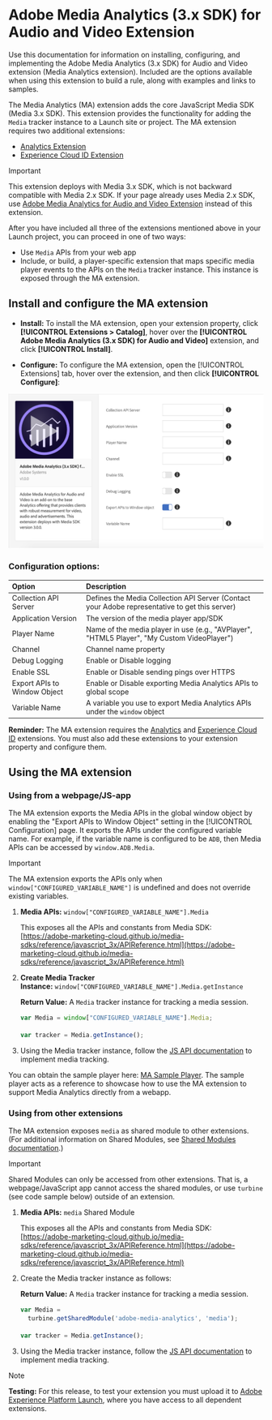 
# Adobe Media Analytics (3.x SDK) for Audio and Video Extension

Use this documentation for information on installing, configuring, and implementing the Adobe Media Analytics (3.x SDK) for Audio and Video extension (Media Analytics extension). Included are the options available when using this extension to build a rule, along with examples and links to samples.

The Media Analytics (MA) extension adds the core JavaScript Media SDK (Media 3.x SDK). This extension provides the functionality for adding the `Media` tracker instance to a Launch site or project. The MA extension requires two additional extensions:

* [Analytics Extension](/help/extension-reference/web/adobe-analytics-extension/overview.md)
* [Experience Cloud ID Extension](/help/extension-reference/web/experience-cloud-id-service-extension/overview.md)

>[!IMPORTANT]
>
>This extension deploys with Media 3.x SDK, which is not backward compatible with Media 2.x SDK. If your page already uses Media 2.x SDK, use [Adobe Media Analytics for Audio and Video Extension](/help/extension-reference/web/adobe-media-analytics-for-audio-and-video-extension/overview.md) instead of this extension.

After you have included all three of the extensions mentioned above in your Launch project, you can proceed in one of two ways:

* Use `Media` APIs from your web app
* Include, or build, a player-specific extension that maps specific media player events to the APIs on the `Media` tracker instance. This instance is exposed through the MA extension.

## Install and configure the MA extension

* **Install:** To install the MA extension, open your extension property, click **[!UICONTROL Extensions > Catalog]**, hover over the **[!UICONTROL Adobe Media Analytics (3.x SDK) for Audio and Video]** extension, and click **[!UICONTROL Install]**.

* **Configure:** To configure the MA extension, open the [!UICONTROL Extensions] tab, hover over the extension, and then click **[!UICONTROL Configure]**:

![MA Extension Configuration](/help/assets/ext-ma-config.png)

### Configuration options:

| Option | Description |
| :--- | :--- |
| Collection API Server | Defines the Media Collection API Server (Contact your Adobe representative to get this server) |
| Application Version | The version of the media player app/SDK |
| Player Name | Name of the media player in use (e.g., "AVPlayer", "HTML5 Player", "My Custom VideoPlayer") |
| Channel | Channel name property |
| Debug Logging | Enable or Disable logging |
| Enable SSL | Enable or Disable sending pings over HTTPS |
| Export APIs to Window Object | Enable or Disable exporting Media Analytics APIs to global scope |
| Variable Name | A variable you use to export Media Analytics APIs under the `window` object |

**Reminder:** The MA extension requires the [Analytics](/help/extension-reference/web/adobe-analytics-extension/overview.md) and [Experience Cloud ID](https://docs.adobe.com/content/help/en/launch/using/extensions-ref/adobe-extension/id-service-extension/overview.html) extensions. You must also add these extensions to your extension property and configure them.

## Using the MA extension

### Using from a webpage/JS-app

The MA extension exports the Media APIs in the global window object by enabling the "Export APIs to Window Object" setting in the [!UICONTROL Configuration] page. It exports the APIs under the configured variable name. For example, if the variable name is configured to be `ADB`, then Media APIs can be accessed by `window.ADB.Media`.

>[!IMPORTANT]
>
>The MA extension exports the APIs only when `window["CONFIGURED_VARIABLE_NAME"]` is undefined and does not override existing variables.

1. **Media APIs:**&nbsp;`window["CONFIGURED_VARIABLE_NAME"].Media`

    This exposes all the APIs and constants from Media SDK: [https://adobe-marketing-cloud.github.io/media-sdks/reference/javascript_3x/APIReference.html](https://adobe-marketing-cloud.github.io/media-sdks/reference/javascript_3x/APIReference.html)
    
1. **Create Media Tracker Instance:**&nbsp;`window["CONFIGURED_VARIABLE_NAME"].Media.getInstance`

    **Return Value:** A `Media` tracker instance for tracking a media session.

    ```javascript
    var Media = window["CONFIGURED_VARIABLE_NAME"].Media;

    var tracker = Media.getInstance();
    ```

1. Using the Media tracker instance, follow the [JS API documentation](https://adobe-marketing-cloud.github.io/media-sdks/reference/javascript_3x/index.html) to implement media tracking.

You can obtain the sample player here: [MA Sample Player](https://github.com/Adobe-Marketing-Cloud/media-sdks/tree/master/samples/launch/js/3.x). The sample player acts as a reference to showcase how to use the MA extension to support Media Analytics directly from a webapp.


### Using from other extensions

The MA extension exposes `media` as shared module to other extensions. (For additional information on Shared Modules, see [Shared Modules documentation](https://developer.adobelaunch.com/extensions/shared_modules/).)

>[!IMPORTANT]
>
>Shared Modules can only be accessed from other extensions. That is, a webpage/JavaScript app cannot access the shared modules, or use `turbine` (see code sample below) outside of an extension.

1. **Media APIs:**&nbsp;`media` Shared Module

    This exposes all the APIs and constants from Media SDK: [https://adobe-marketing-cloud.github.io/media-sdks/reference/javascript_3x/APIReference.html](https://adobe-marketing-cloud.github.io/media-sdks/reference/javascript_3x/APIReference.html)

1. Create the Media tracker instance as follows:

    **Return Value:** A `Media` tracker instance for tracking a media session.

    ```javascript
    var Media =
      turbine.getSharedModule('adobe-media-analytics', 'media');

    var tracker = Media.getInstance();
    ```

1. Using the Media tracker instance, follow the [JS API documentation](https://adobe-marketing-cloud.github.io/media-sdks/reference/javascript_3x/index.html) to implement media tracking.

>[!NOTE] 
>
>**Testing:** For this release, to test your extension you must upload it to [Adobe Experience Platform Launch](https://github.com/Adobe-Marketing-Cloud/reactor-user-docs/tree/73a73bd5ff53162339ce5ded3f4bba4712146d20/extension-reference/launch.adobe.com), where you have access to all dependent extensions.


